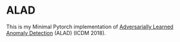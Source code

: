 # ALAD
This is my Minimal Pytorch implementation of [Adversarially Learned Anomaly Detection](https://arxiv.org/pdf/1812.02288.pdf) (ALAD) (ICDM 2018).

